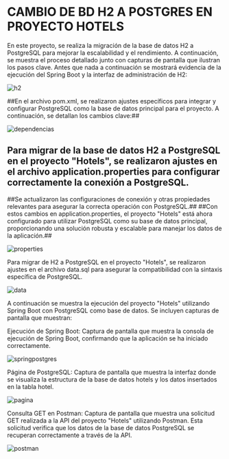 # CAMBIO DE BD H2 A POSTGRES EN PROYECTO HOTELS
En este proyecto, se realiza la migración de la base de datos H2 a PostgreSQL para mejorar la escalabilidad y el rendimiento. A continuación, se muestra el proceso detallado junto con capturas de pantalla que ilustran los pasos clave.
Antes que nada a continuación se mostrará evidencia de la ejecución del Spring Boot y la interfaz de administración de H2:

![h2](https://raw.githubusercontent.com/mamf1209/hotels/main/images/H2.jpg)

##En el archivo pom.xml, se realizaron ajustes específicos para integrar y configurar PostgreSQL como la base de datos principal para el proyecto. A continuación, se detallan los cambios clave:##

![dependencias](https://raw.githubusercontent.com/mamf1209/hotels/main/images/dependencies.jpg)

## Para migrar de la base de datos H2 a PostgreSQL en el proyecto "Hotels", se realizaron ajustes en el archivo application.properties para configurar correctamente la conexión a PostgreSQL. ##
##Se actualizaron las configuraciones de conexión y otras propiedades relevantes para asegurar la correcta operación con PostgreSQL.##
##Con estos cambios en application.properties, el proyecto "Hotels" está ahora configurado para utilizar PostgreSQL como su base de datos principal, proporcionando una solución robusta y escalable para manejar los datos de la aplicación.##

![properties](https://raw.githubusercontent.com/mamf1209/hotels/main/images/App%20properties.jpg)


Para migrar de H2 a PostgreSQL en el proyecto "Hotels", se realizaron ajustes en el archivo data.sql para asegurar la compatibilidad con la sintaxis específica de PostgreSQL.

![data](https://raw.githubusercontent.com/mamf1209/hotels/main/images/datasql.jpg)


A continuación se muestra la ejecución del proyecto "Hotels" utilizando Spring Boot con PostgreSQL como base de datos. Se incluyen capturas de pantalla que muestran:

Ejecución de Spring Boot: Captura de pantalla que muestra la consola de ejecución de Spring Boot, confirmando que la aplicación se ha iniciado correctamente.

![springpostgres](https://raw.githubusercontent.com/mamf1209/hotels/main/images/spring%20postgres.jpg)

Página de PostgreSQL: Captura de pantalla que muestra la interfaz donde se visualiza la estructura de la base de datos hotels y los datos insertados en la tabla hotel.

![pagina](https://raw.githubusercontent.com/mamf1209/hotels/main/images/localhost2.jpg)

Consulta GET en Postman: Captura de pantalla que muestra una solicitud GET realizada a la API del proyecto "Hotels" utilizando Postman. Esta solicitud verifica que los datos de la base de datos PostgreSQL se recuperan correctamente a través de la API.

![postman](https://raw.githubusercontent.com/mamf1209/hotels/main/images/postman.jpg)

